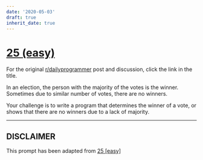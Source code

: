 ```yaml
---
date: '2020-05-03'
draft: true
inherit_date: true
---
```


# [25 (easy)](https://www.reddit.com/r/dailyprogrammer/comments/qxuug/3152012_challenge_25_easy/)

For the original [r/dailyprogrammer](https://www.reddit.com/r/dailyprogrammer/) post and discussion, click the link in the title.

In an election, the person with the majority of the votes is the winner. Sometimes due to similar number of votes, there are no winners. 

Your challenge is to write a program that determines the winner of a vote, or shows that there are no winners due to a lack of majority.


----
## **DISCLAIMER**
This prompt has been adapted from [25 [easy]](https://www.reddit.com/r/dailyprogrammer/comments/qxuug/3152012_challenge_25_easy/
)
